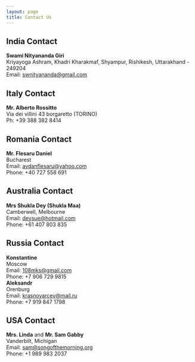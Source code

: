 ```yaml
---
layout: page
title: Contact Us
---
```


## India Contact

**Swami Nityananda Giri**
<br/>
Kriyayoga Ashram, Khadri Kharakmaf, Shyampur, Rishikesh, Uttarakhand - 249204
<br/>
Email: [swnityananda@gmail.com](mailto:swnityananda@gmail.com)

## Italy Contact

**Mr. Alberto Rossitto**
<br/>
Via dei villini 43 borgaretto (TORINO)
<br/>
Ph: +39 388 382 8414

## Romania Contact

**Mr. Flesaru Daniel**
<br/>
Bucharest
<br/>
Email: [avdanflesaru@yahoo.com](mailto:avdanflesaru@yahoo.com)
<br/>
Phone: +40 727 558 691

## Australia Contact

**Mrs Shukla Dey (Shukla Maa)**
<br/>
Camberwell, Melbourne
<br/>
Email: [deysue@hotmail.com](mailto:deysue@hotmail.com)
<br/>
Phone: +61 407 803 835

## Russia Contact
**Konstantine** 
<br/>
Moscow
<br/>
Email: [108mks@gmail.com](mailto:108mks@gmail.com)
<br/>
Phone: +7 906 729 9815
<br/>
**Aleksandr**
<br/>
Orenburg
<br/>
Email: [krasnoyarcev@mail.ru](mailto:krasnoyarcev@mail.ru)
<br/>
Phone: +7 919 847 1798

## USA Contact

**Mrs. Linda** and **Mr. Sam Gabby**
<br/>
Vanderbilt, Michigan
<br/>
Email: [sam@songofthemorning.org](mailto:sam@songofthemorning.org)
<br/>
Phone: +1 989 983 2037

